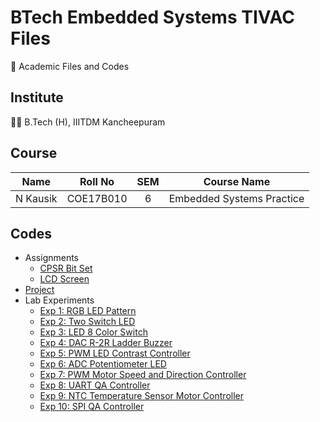 # BTech Embedded Systems TIVAC Files

📖 Academic Files and Codes

## Institute

🧑‍🎓 B.Tech (H), IIITDM Kancheepuram

## Course

|    Name    |   Roll No   | SEM |       Course Name         |
| :--------: | :---------: | :-: | :-----------------------: |
|  N Kausik  |  COE17B010  |  6  | Embedded Systems Practice |

## Codes

 - Assignments
    - [CPSR Bit Set](Assignments/CPSRBitSet/)
    - [LCD Screen](Assignments/LCDScreen/)
 - [Project](Project/)
 - Lab Experiments
    - [Exp 1: RGB LED Pattern](Daily_Lab_Assessments/Exp1_Lab1_RGB_LED_Pattern/)
    - [Exp 2: Two Switch LED](Daily_Lab_Assessments/Exp2_Lab2_Two_Switch_LED_Glow/)
    - [Exp 3: LED 8 Color Switch](Daily_Lab_Assessments/Exp3_Lab2_LED_Eight_Color_Switch/)
    - [Exp 4: DAC R-2R Ladder Buzzer](Daily_Lab_Assessments/Exp4_Lab3_DAC_R-2R_Ladder_Buzzer/)
    - [Exp 5: PWM LED Contrast Controller](Daily_Lab_Assessments/Exp5_Lab4_PWM_LED_Contrast_Control/)
    - [Exp 6: ADC Potentiometer LED](Daily_Lab_Assessments/Exp6_Lab4_ADC_Potentiometer_LED_Color_Glow/)
    - [Exp 7: PWM Motor Speed and Direction Controller](Daily_Lab_Assessments/Exp7_Lab4_PWM_Motor_Speed_And_Direction_Control/)
    - [Exp 8: UART QA Controller](Daily_Lab_Assessments/Exp8_Lab5_UART_Q_A_Controller/)
    - [Exp 9: NTC Temperature Sensor Motor Controller](Daily_Lab_Assessments/Exp9_Lab6_NTC_Temperature_Sensor_Motor_Control/)
    - [Exp 10: SPI QA Controller](Daily_Lab_Assessments/Exp10_Lab7_SPI_Q_A_Controller/)
